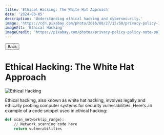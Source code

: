```yaml
---
title: 'Ethical Hacking: The White Hat Approach'
date: '2024-03-05'
description: 'Understanding ethical hacking and cybersecurity.'
image: 'https://cdn.pixabay.com/photo/2016/08/27/15/50/privacy-policy-1624400_1280.jpg'
imageAlt: 'Ethical Hacking'
imageCredit: 'https://pixabay.com/photos/privacy-policy-policy-note-policy-1624400/'
---
```


<html>
    <head>
        <link rel="stylesheet" href="/post.css" />
    </head>
    <button onclick="window.history.back()">Back</button>
</html>

# Ethical Hacking: The White Hat Approach

![Ethical Hacking](https://cdn.pixabay.com/photo/2016/08/27/15/50/privacy-policy-1624400_1280.jpg)

Ethical hacking, also known as white hat hacking, involves legally and ethically probing computer systems for security vulnerabilities. Here's an example of a code snippet used in ethical hacking:

```python
def scan_network(ip_range):
    // Network scanning code here
    return vulnerabilities
